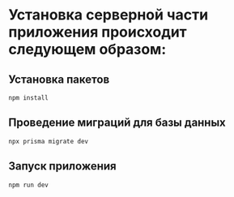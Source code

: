 # Установка серверной части приложения происходит следующем образом:

## Установка пакетов
```
npm install
```

## Проведение миграций для базы данных
```
npx prisma migrate dev
```

## Запуск приложения
```
npm run dev
```
